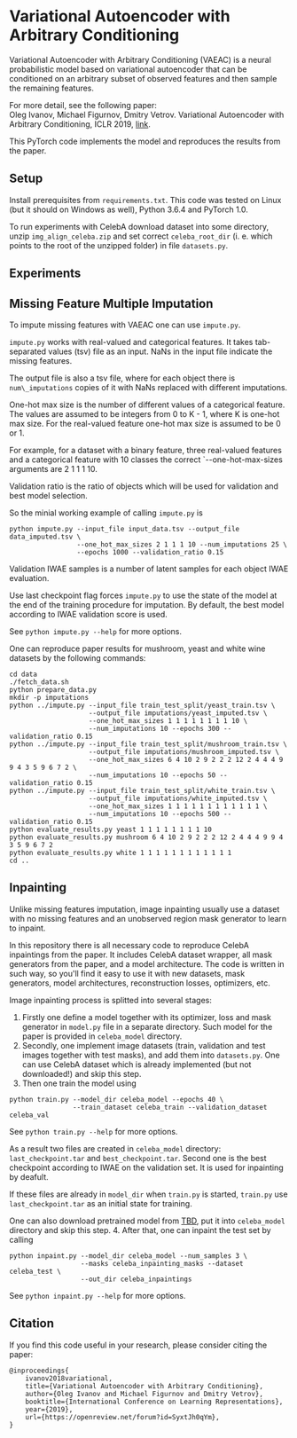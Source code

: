 # Variational Autoencoder with Arbitrary Conditioning

Variational Autoencoder with Arbitrary Conditioning (VAEAC) is
a neural probabilistic model based on variational autoencoder
that can be conditioned on an arbitrary subset of observed features and
then sample the remaining features.

For more detail, see the following paper:\
Oleg Ivanov, Michael Figurnov, Dmitry Vetrov.
Variational Autoencoder with Arbitrary Conditioning, ICLR 2019,
[link](https://openreview.net/forum?id=SyxtJh0qYm).

This PyTorch code implements the model and reproduces the results
from the paper.

## Setup

Install prerequisites from `requirements.txt`.
This code was tested on Linux (but it should on Windows as well),
Python 3.6.4 and PyTorch 1.0.

To run experiments with CelebA download dataset into some directory,
unzip `img_align_celeba.zip` and set correct `celeba_root_dir`
(i. e. which points to the root of the unzipped folder) in file `datasets.py`.

## Experiments

## Missing Feature Multiple Imputation

To impute missing features with VAEAC one can use `impute.py`.

`impute.py` works with real-valued and categorical features.
It takes tab-separated values (tsv) file as an input.
NaNs in the input file indicate the missing features.

The output file is also a tsv file, where for each object
there is `num\_imputations` copies of it with NaNs replaced
with different imputations.

One-hot max size is the number of different values of a categorical feature.
The values are assumed to be integers from 0 to K - 1,
where K is one-hot max size.
For the real-valued feature one-hot max size is assumed to be 0 or 1.

For example, for a dataset with a binary feature, three real-valued features
and a categorical feature with 10 classes the correct `--one-hot-max-sizes
arguments are 2 1 1 1 10.

Validation ratio is the ratio of objects which will be used for validation
and best model selection.

So the minial working example of calling `impute.py` is
```
python impute.py --input_file input_data.tsv --output_file data_imputed.tsv \
                 --one_hot_max_sizes 2 1 1 1 10 --num_imputations 25 \
                 --epochs 1000 --validation_ratio 0.15
```

Validation IWAE samples is a number of latent samples
for each object IWAE evaluation.

Use last checkpoint flag forces `impute.py` to use the state of the model
at the end of the training procedure for imputation.
By default, the best model according to IWAE validation score is used.

See `python impute.py --help` for more options.

One can reproduce paper results for mushroom, yeast and white wine datasets
by the following commands:
```
cd data
./fetch_data.sh
python prepare_data.py
mkdir -p imputations
python ../impute.py --input_file train_test_split/yeast_train.tsv \
                    --output_file imputations/yeast_imputed.tsv \
                    --one_hot_max_sizes 1 1 1 1 1 1 1 1 10 \
                    --num_imputations 10 --epochs 300 --validation_ratio 0.15
python ../impute.py --input_file train_test_split/mushroom_train.tsv \
                    --output_file imputations/mushroom_imputed.tsv \
                    --one_hot_max_sizes 6 4 10 2 9 2 2 2 12 2 4 4 4 9 9 4 3 5 9 6 7 2 \
                    --num_imputations 10 --epochs 50 --validation_ratio 0.15
python ../impute.py --input_file train_test_split/white_train.tsv \
                    --output_file imputations/white_imputed.tsv \
                    --one_hot_max_sizes 1 1 1 1 1 1 1 1 1 1 1 1 \
                    --num_imputations 10 --epochs 500 --validation_ratio 0.15
python evaluate_results.py yeast 1 1 1 1 1 1 1 1 10
python evaluate_results.py mushroom 6 4 10 2 9 2 2 2 12 2 4 4 4 9 9 4 3 5 9 6 7 2
python evaluate_results.py white 1 1 1 1 1 1 1 1 1 1 1 1
cd ..
```

## Inpainting

Unlike missing features imputation, image inpainting usually use
a dataset with no missing features and an unobserved region mask generator
to learn to inpaint.

In this repository there is all necessary code to reproduce CelebA
inpaintings from the paper.
It includes CelebA dataset wrapper, all mask generators from the paper,
and a model architecture.
The code is written in such way, so you'll find it easy to use
it with new datasets, mask generators, model architectures,
reconstruction losses, optimizers, etc.

Image inpainting process is splitted into several stages:
1. Firstly one define a model together with its optimizer, loss and
mask generator in `model.py` file in a separate directory.
Such model for the paper is provided in `celeba_model` directory.
2. Secondly, one implement image datasets (train, validation and test images
together with test masks), and add them into `datasets.py`.
One can use CelebA dataset which is already implemented (but not downloaded!)
and skip this step.
3. Then one train the model using
```
python train.py --model_dir celeba_model --epochs 40 \
                --train_dataset celeba_train --validation_dataset celeba_val
```
See `python train.py --help` for more options.

As a result two files are created in `celeba_model` directory:
`last_checkpoint.tar` and `best_checkpoint.tar`.
Second one is the best checkpoint according to IWAE on the validation set.
It is used for inpainting by deafult.

If these files are already in `model_dir` when `train.py` is started,
`train.py` use `last_checkpoint.tar` as an initial state for training.

One can also download pretrained model from [TBD](https://yadi.sk/TBD),
put it into `celeba_model` directory and skip this step.
4. After that, one can inpaint the test set by calling
```
python inpaint.py --model_dir celeba_model --num_samples 3 \
                  --masks celeba_inpainting_masks --dataset celeba_test \
                  --out_dir celeba_inpaintings
```
See `python inpaint.py --help` for more options.

## Citation

If you find this code useful in your research,
please consider citing the paper:
```
@inproceedings{
    ivanov2018variational,
    title={Variational Autoencoder with Arbitrary Conditioning},
    author={Oleg Ivanov and Michael Figurnov and Dmitry Vetrov},
    booktitle={International Conference on Learning Representations},
    year={2019},
    url={https://openreview.net/forum?id=SyxtJh0qYm},
}
```
